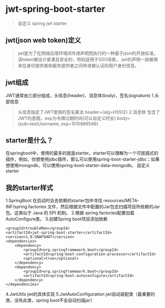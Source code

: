 # jwt-spring-boot-starter
> 自定义 spring jwt starter
## jwt(json web token)定义
>jwt是为了在网络应用环境间传递声明而执行的一种基于json的开放标准。该token被设计紧凑且安全的，特别适用于SSO场景。
jwt的声明一般被用来在身份提供者和服务提供者之间传递被认证的用户身份信息。

## jwt组成
JWT通常由三部分组成，头信息(header)、消息体(body)、签名(signature)
1.头部信息
> 头信息指定了JWT使用的签名算法
header={alg=HS512}
2.消息体
> 包含了JWT的意图，exp为令牌过期时间(可以自定义时长)
body={sub=testUsername, exp=1510886546}
## starter是什么？
在springboot中，使用的最多的就是starter。starter可以理解为一个可拔插式的插件，例如，你想使用jdbc插件，那么可以使用spring-boot-starter-jdbc；如果想使用mongodb，可以使用spring-boot-starter-data-mongodb。 自定义starter
## 我的starter样式
1.SpringBoot 在启动时会去依赖的starter包中寻找 resources/META-INF/spring.factories 文件，然后根据文件中配置的Jar包去扫描项目所依赖的Jar包，这类似于 Java 的 SPI 机制。
2.根据 spring.factories配置加载AutoConfigure类。
3.创建Spring boot项目添加依赖
```
<groupId>troubleMan</groupId>
<artifactId>jwt-spring-boot-starter</artifactId>
<version>1.0-SNAPSHOT</version>
<dependencies>
    <dependency>
        <groupId>org.springframework.boot</groupId>
        <artifactId>spring-boot-configuration-processor</artifactId>
        <optional>true</optional>
    </dependency>
    <dependency>
        <groupId>org.springframework.boot</groupId>
        <artifactId>spring-boot-autoconfigure</artifactId>
    </dependency>
</dependencies>

```
4.JwtUtils
jwt的具体实现
5.JwtAutoConfiguration
jwt自动装配类（最重要的类，没有此类，spring boot不会自动扫描jar）

